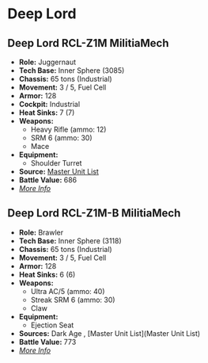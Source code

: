# Deep Lord 

## Deep Lord RCL-Z1M MilitiaMech 

- **Role:** Juggernaut 
- **Tech Base:** Inner Sphere (3085) 
- **Chassis:** 65 tons (Industrial) 
- **Movement:** 3 / 5, Fuel Cell 
- **Armor:** 128 
- **Cockpit:** Industrial 
- **Heat Sinks:** 7 (7) 
- **Weapons:** 
  - Heavy Rifle (ammo: 12) 
  - SRM 6 (ammo: 30) 
  - Mace 
- **Equipment:** 
  - Shoulder Turret 
- **Source:** [Master Unit List](http://masterunitlist.info/Unit/Details/4057/deep-lord-militiamech-rcl-z1m) 
- **Battle Value:** 686 
- [*More Info*](deep_lord/deep_lord_rcl-z1m_militiamech.md) 

## Deep Lord RCL-Z1M-B MilitiaMech 

- **Role:** Brawler 
- **Tech Base:** Inner Sphere (3118) 
- **Chassis:** 65 tons (Industrial) 
- **Movement:** 3 / 5, Fuel Cell 
- **Armor:** 128 
- **Heat Sinks:** 6 (6) 
- **Weapons:** 
  - Ultra AC/5 (ammo: 40) 
  - Streak SRM 6 (ammo: 30) 
  - Claw 
- **Equipment:** 
  - Ejection Seat 
- **Sources:** Dark Age , [Master Unit List](Master Unit List) 
- **Battle Value:** 773 
- [*More Info*](deep_lord/deep_lord_rcl-z1m-b_militiamech.md) 


